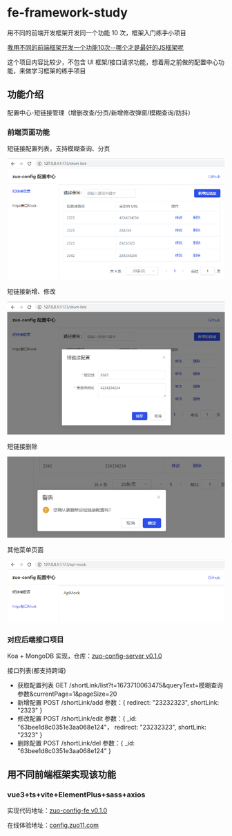 # fe-framework-study

用不同的前端开发框架开发同一个功能 10 次，框架入门练手小项目

[我用不同的前端框架开发一个功能10次--哪个才是最好的JS框架呢](https://www.bilibili.com/video/BV1hM411F7iN)

这个项目内容比较少，不包含 UI 框架/接口请求功能，想着用之前做的配置中心功能，来做学习框架的练手项目

## 功能介绍

配置中心-短链接管理（增删改查/分页/新增修改弹窗/模糊查询/防抖）

### 前端页面功能

短链接配置列表，支持模糊查询、分页

![config-center-list.png](./images/config-center-list.png)

短链接新增、修改

![config-center-edit.png](./images/config-center-edit.png)

短链接删除

![config-center-delete.png](./images/config-center-delete.png)

其他菜单页面

![config-center-other-menu.png](./images/config-center-other-menu.png)

### 对应后端接口项目

Koa + MongoDB 实现，仓库：[zuo-config-server v0.1.0](https://github.com/zuoxiaobai/zuo-config-server/tree/0.1.0)

接口列表(都支持跨域)

- 获取配置列表 GET /shortLink/list?t=1673710063475&queryText=模糊查询参数&currentPage=1&pageSize=20
- 新增配置 POST /shortLink/add  参数：{ redirect: "23232323", shortLink: "2323" }
- 修改配置 POST /shortLink/edit 参数：{ _id: "63bee1d8c0351e3aa068e124"， redirect: "23232323", shortLink: "2323" }
- 删除配置 POST /shortLink/del 参数：{ _id: "63bee1d8c0351e3aa068e124" }

## 用不同前端框架实现该功能

### vue3+ts+vite+ElementPlus+sass+axios

实现代码地址：[zuo-config-fe v0.1.0](https://github.com/zuoxiaobai/zuo-config-fe/tree/0.1.0)

在线体验地址：[config.zuo11.com](http://config.zuo11.com)
